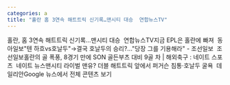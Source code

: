 ```yaml
---
categories: a
title: "홀란 홈 3연속 해트트릭 신기록…맨시티 대승  연합뉴스TV"
---
```

홀란, 홈 3연속 해트트릭 신기록…맨시티 대승&nbsp;&nbsp;연합뉴스TV지금 EPL은 홀란에 빠져&nbsp;&nbsp;동아일보"텐 하흐vs호날두"→결국 호날두의 승리?..."당장 그를 기용해라" - 조선일보&nbsp;&nbsp;조선일보홀란의 골 폭풍, 8경기 만에 SON 골든부츠 대비 9골 차 | 해외축구 : 네이트 스포츠&nbsp;&nbsp;네이트 뉴스맨시티 라이벌 맨유? 더블 해트트릭 앞에서 퍼거슨 침통·호날두 굴욕&nbsp;&nbsp;데일리안Google 뉴스에서 전체 콘텐츠 보기